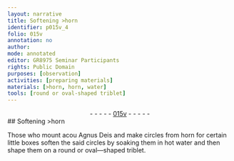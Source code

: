 ```yaml
---
layout: narrative
title: Softening >horn
identifier: p015v_4
folio: 015v
annotation: no
author:
mode: annotated
editor: GR8975 Seminar Participants
rights: Public Domain
purposes: [observation]
activities: [preparing materials]
materials: [>horn, horn, water]
tools: [round or oval-shaped triblet]
---
```


 <div class="folio" align="center">- - - - - <a href="http://gallica.bnf.fr/ark:/12148/btv1b10500001g/f36.item" target="_blank">015v</a> - - - - - </div>  <span class="activity"></span> 
## Softening <span class="material">>horn</span>

 
Those who mount <span class="foreign">acou</span> <span class="foreign">Agnus Dei</span>s and make circles from <span class="material">horn</span> for certain little boxes soften the said circles by soaking them in <span class="material_format">hot <span class="material">water</span></span> and then shape them on a <span class="tool">round or oval—shaped triblet</span>.
 